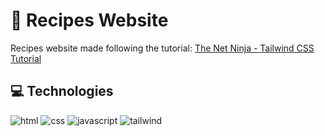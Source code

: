 # :memo: Recipes Website
Recipes website made following the tutorial: <a href="https://www.youtube.com/watch?v=bxmDnn7lrnk" target="_blank">The Net Ninja - Tailwind CSS Tutorial</a>
 
## :computer: Technologies

![html](https://img.shields.io/badge/-HTML-orange?logo=HTML5&logoColor=white&style=for-the-badge)
![css](https://img.shields.io/badge/-CSS-blue?logo=CSS3&logoColor=white&style=for-the-badge)
![javascript](https://img.shields.io/badge/-JavaScript-yellow?logo=Javascript&logoColor=white&style=for-the-badge)
![tailwind](https://img.shields.io/badge/-Tailwind-38B2AC?logo=Tailwind-CSS&logoColor=white&style=for-the-badge)
